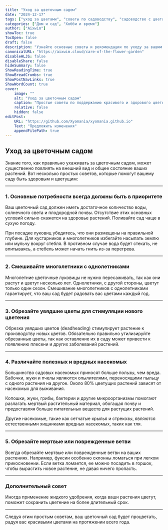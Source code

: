```yaml
---
title: "Уход за цветочным садом"
date: "2024-12-17"
tags: ["уход за цветами", "советы по садоводству", "садоводство с цветами", "здоровье растений"]
categories: ["Дом и сад", "Хобби и время"]
author: ["Aixwim"]
showToc: true
TocOpen: false
draft: false
description: "Узнайте основные советы и рекомендации по уходу за вашим цветочным садом, чтобы обеспечить здоровые и яркие цветы в течение всего сезона."
canonicalURL: "https://aixwim.cloud/care-of-the-flower-garden"
disableHLJS: false
disableShare: false
hideSummary: false
ShowReadingTime: true
ShowBreadCrumbs: true
ShowPostNavLinks: true
ShowWordCount: true
cover:
    image: ""
    alt: "Уход за цветочным садом"
    caption: "Простые советы по поддержанию красивого и здорового цветочного сада."
    relative: false
    hidden: false
editPost:
    URL: "https://github.com/Xyomania/xyomania.github.io"
    Text: "Предложить изменения"
    appendFilePath: true
---
```


## Уход за цветочным садом

Знание того, как правильно ухаживать за цветочным садом, может существенно повлиять на внешний вид и общее состояние ваших растений. Вот несколько простых советов, которые помогут вашему саду быть здоровым и цветущим:

---

### 1. **Основные потребности всегда должны быть в приоритете**

Ваш цветочный сад должен иметь достаточное количество воды, солнечного света и плодородной почвы. Отсутствие этих основных условий сильно скажется на здоровье растений. Поливайте сад чаще в сухую погоду.

При посадке луковиц убедитесь, что они размещены на правильной глубине. Для кустарников и многолетников избегайте насыпать землю или мульчу вокруг стебля. В противном случае вода будет стекать, не впитываясь, а стебель может начать гнить из-за перегрева.

---

### 2. **Смешивайте многолетники с однолетниками**

Многолетние цветочные луковицы не нужно пересаживать, так как они растут и цветут несколько лет. Однолетники, с другой стороны, цветут только один сезон. Смешивание многолетников с однолетниками гарантирует, что ваш сад будет радовать вас цветами каждый год.

---

### 3. **Обрезайте увядшие цветы для стимуляции нового цветения**

Обрезка увядших цветов (deadheading) стимулирует растение к производству новых цветов. Обязательно правильно утилизируйте обрезанные цветы, так как оставление их в саду может привести к появлению плесени и других заболеваний растений.

---

### 4. **Различайте полезных и вредных насекомых**

Большинство садовых насекомых приносят больше пользы, чем вреда. Бабочки, жуки и пчелы являются опылителями, переносящими пыльцу с одного растения на другое. Около 80% цветущих растений зависят от насекомых для выживания.

Копошки, жуки, грибы, бактерии и другие микроорганизмы помогают разлагать мертвый растительный материал, обогащая почву и предоставляя больше питательных веществ для растущих растений.

Другие насекомые, такие как сетчатые крылья и стрекозы, являются естественными хищниками вредных насекомых, таких как тля.

---

### 5. **Обрезайте мертвые или поврежденные ветви**

Всегда обрезайте мертвые или поврежденные ветви на ваших растениях. Например, фуксии особенно склонны ломаться при легком прикосновении. Если ветка ломается, ее можно посадить в горшок, чтобы вырастить новое растение, не давая ничего пропасть.

---

### Дополнительный совет

Иногда применение жидкого удобрения, когда ваши растения цветут, поможет сохранить цветение на более длительный срок.

---

Следуя этим простым советам, ваш цветочный сад будет процветать, радуя вас красивыми цветами на протяжении всего года.
